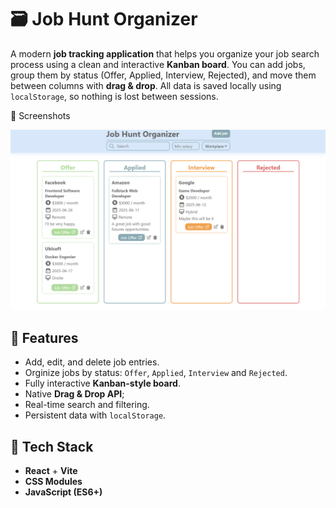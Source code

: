# 🗃️ Job Hunt Organizer

A modern **job tracking application** that helps you organize your job search process using a clean and interactive **Kanban board**. You can add jobs, group them by status (Offer, Applied, Interview, Rejected), and move them between columns with **drag & drop**. All data is saved locally using `localStorage`, so nothing is lost between sessions.

📸 Screenshots

<img src='./public/screenshot.png' width='600'/>

## 🚀 Features

- Add, edit, and delete job entries.
- Orginize jobs by status: `Offer`, `Applied`, `Interview` and `Rejected`.
- Fully interactive **Kanban-style board**.
- Native **Drag & Drop API**;
- Real-time search and filtering.
- Persistent data with `localStorage`.

## 🧱 Tech Stack

- **React** + **Vite**
- **CSS Modules**
- **JavaScript (ES6+)**
